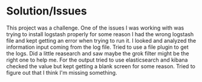 Solution/Issues
==========

This project was a challenge.  One of the issues I was working with was trying to install logstash properly for some reason I had the wrong logstash file and kept getting an error when trying to run it.  I looked and analyzed the information input coming from the log file.  Tried to use a file plugin to get the logs.  Did a little reasearch and saw maybe the grok filter might be the right one to help me.  For the output tried to use elasticsearch and kibana checked the value but kept getting a blank screen for some reason.  Tried to figure out that I think I'm missing something.
